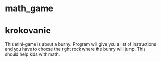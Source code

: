 # math_game

# krokovanie

This mini-game is about a bunny. Program will give you a list of instructions and you have to choose the right rock where the bunny will jump. This should help kids with math.
